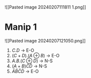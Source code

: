 ![[Pasted image 20240207111811 1.png]]



# Manip 1

![[Pasted image 20240207121050.png]]

1. $C.D$ -> E-O
2. $(C+D).(A ⊕ B)$ -> E-O
3. $A.B.(C⊕D)$ -> N-S
4. $(A+B)\bar{C}\bar{D}$ -> N-S
5. $\bar{A}\bar{B}\bar{C}\bar{D}$ -> E-O
